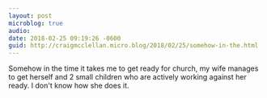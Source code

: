 ```yaml
---
layout: post
microblog: true
audio: 
date: 2018-02-25 09:19:26 -0600
guid: http://craigmcclellan.micro.blog/2018/02/25/somehow-in-the.html
---
```

Somehow in the time it takes me to get ready for church, my wife manages to get herself and 2 small children who are actively working against her ready. I don't know how she does it.
